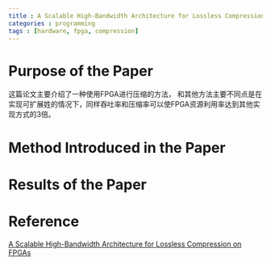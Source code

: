 ```yaml
---
title : A Scalable High-Bandwidth Architecture for Lossless Compression on FPGAs
categories : programming
tags : [hardware, fpga, compression]
---
```


# Purpose of the Paper

这篇论文主要介绍了一种使用FPGA进行压缩的方法， 和其他方法主要不同点是在实现可扩展姓的情况下，同样吞吐率和压缩率可以使FPGA资源利用率达到其他实现方式的3倍。

# Method Introduced in the Paper



# Results of the Paper



# Reference 

[A Scalable High-Bandwidth Architecture for Lossless Compression on FPGAs](https://www.microsoft.com/en-us/research/wp-content/uploads/2016/02/fccm2015_cr2.pdf)
